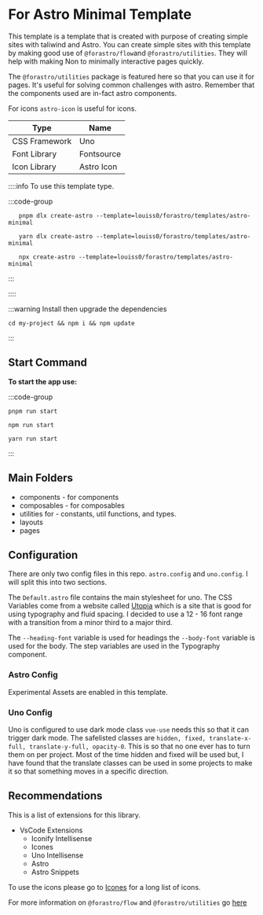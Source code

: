 # For Astro Minimal Template

This template is a template that is created with purpose of creating simple sites with
taliwind and Astro. You can create simple sites with this template by making good use of
`@forastro/flow`and `@forastro/utilities`. They will help with making Non to minimally interactive pages quickly.

The `@forastro/utilities` package is featured here so that you can use it for pages.
It's useful for solving common challenges with astro.
Remember that the components used are in-fact astro components.

For icons `astro-icon` is useful for icons.

| Type          | Name       |
| ------------- | ---------- |
| CSS Framework | Uno        |
| Font Library  | Fontsource |
| Icon Library  | Astro Icon |

::::info To use this template type.

:::code-group

 ```[pnpm] shell
    pnpm dlx create-astro --template=louiss0/forastro/templates/astro-minimal
 ```

 ```[yarn] shell
    yarn dlx create-astro --template=louiss0/forastro/templates/astro-minimal
 ```

 ```[npm] shell
    npx create-astro --template=louiss0/forastro/templates/astro-minimal
 ```

:::

::::

:::warning Install then upgrade the dependencies
  
  ```shell
  cd my-project && npm i && npm update
  ```
  
:::

## Start Command

**To start the app use:**

:::code-group

```[pnpm] shell
pnpm run start 
```

```[npm] shell
npm run start 
```

```[yarn] shell
yarn run start 
```

:::

## Main Folders

- components - for components
- composables - for composables
- utilities for - constants, util functions, and types.
- layouts
- pages  

## Configuration

There are only two config files in this repo. `astro.config` and `uno.config`. I will split this into two sections.

The `Default.astro` file contains the main stylesheet for uno. The CSS Variables come from a website called [Utopia](https://utopia.fyi/)
which is a site that is good for using typography and fluid spacing.
I decided to use a 12 - 16 font range with a transition from a minor third to a major third.

The `--heading-font` variable is used for headings the `--body-font` variable is used for the body.
The step variables are used in the Typography component.

### Astro Config

Experimental Assets are enabled in this template.  

### Uno Config

Uno is configured to use dark mode class `vue-use` needs this so that it can trigger dark mode.
The safelisted classes are `hidden, fixed, translate-x-full, translate-y-full, opacity-0`.
This is so that no one ever has to turn them on per project. Most of the time hidden and fixed will be used but,
I have found that the translate classes can be used in some projects to make it so that something moves in a specific direction.

## Recommendations

This is a list of extensions for this library.

- VsCode Extensions
  - Iconify Intellisense
  - Icones
  - Uno Intellisense
  - Astro
  - Astro Snippets

To use the icons please go to [Icones](https://icones.netlify.app/) for a long list of icons.

For more information on `@forastro/flow` and `@forastro/utilities` go [here](https://forastro-docs.onrender.com)  
